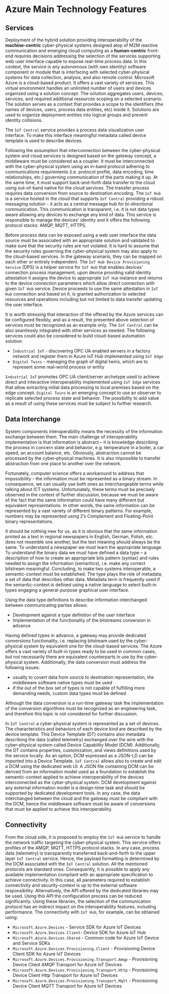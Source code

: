 # Azure Main Technology Features

## Services

 Deployment of the hybrid solution providing interoperability of the **machine-centric** cyber-physical systems designed atop of M2M reactive communication and emerging cloud computing as a **human-centric** front-end requires decisions addressing the selection of the services supporting web user interface capable to expose real-time process data. In this context, the service is any autonomous (with own identity) software component or module that is interfacing with selected cyber-physical systems for data collection, analysis, and also remote control.  Microsoft Azure is a cloud-based product. It offers a vast variety of services. This virtual environment handles an unlimited number of users and devices organized using a solution concept. The solution aggregates users, devices, services, and required additional resources scoping on a selected scenario. The solution serves as a context that provides a scope to the identifiers (the names of devices, users, process data entities, etc) inside it. Solutions are used to organize deployment entities into logical groups and prevent identity collisions.

The `IoT Central` service provides a process data visualization user interface. To make this interface meaningful metadata called device template is used to describe devices.

Following the assumption that interconnection between the cyber-physical system and cloud services is designed based on the gateway concept, a middleware must be considered as a coupler. It must be interconnected with the cyber-physical system using an in-band protocol adhering to communications requirements (i.e. protocol profile, data encoding, time relationships, etc.) governing communication of the parts making it up. At the same time, it must support back-and-forth data transfer to the cloud using out-of-band native for the cloud services. The transfer process requires data conversion from source to destination encoding. The `IoT Hub` is a service hosted in the cloud that supports `IoT Central` providing a robust messaging solution - it acts as a central message hub for bi-directional communication. This communication is transparent, i.e. it is not data types aware allowing any devices to exchange any kind of data. This service is responsible to manage the devices' identity and it offers the following protocol stacks: AMQP, MQTT, HTTPS.

Before process data can be exposed using a web user interface the data source must be associated with an appropriate solution and validated to make sure that the security rules are not violated. It is hard to assume that the security rules governing the cyber-physical system may also apply to the cloud-based services. In the gateway scenario, they can be mapped on each other or entirely independent. The `IoT Hub Device Provisioning Service` (DPS) is a helper service for `IoT Hub` that enables devices' connection process management, upon device providing valid identity attestation it assigns the device to appropriate `IoT Hub` instance and returns to the device connection parameters which allow direct connection with given `IoT Hub` service. Device proceeds to use the same attestation in `IoT Hub` connection and based on it, is granted authorization to selected resources and operations including but not limited to data transfer updating the user interface.

It is worth stressing that interaction of the offered by the Azure services can be configured flexibly, and as a result, the presented above selection of services must be recognized as an example only. The `IoT Central` can be also seamlessly integrated with other services as needed. The following services could also be considered to build cloud-based automation solution:

- `Industrial IoT` - discovering OPC UA enabled servers in a factory network and register them in Azure IoT Hub implemented using `IoT Edge`
- `Digital Twins` - managing the graph of digital twins, which are to represent some real-world process or entity

`Industrial IoT` promotes OPC UA client/server archetype used to achieve direct and interactive interoperability implemented using `IoT Edge` services that allow extracting initial data processing to local premises based on the edge concept. `Digital Twins` is an emerging concept to use an observer to replicate selected process state and behavior. The possibility to add value as a result of using these services must be subject to further research.

## Data Interchange

System components interoperability means the necessity of the information exchange between them. The main challenge of interoperability implementation is that information is abstract – it is knowledge describing the process in concern state and behavior, e.g. temperature in a boiler, a car speed, an account balance, etc. Obviously, abstraction cannot be processed by the cyber-physical machines. It is also impossible to transfer abstraction from one place to another over the network.

Fortunately, computer science offers a workaround to address that impossibility - the information must be represented as a binary stream. In consequence, we can usually use both ones as interchangeable terms while talking about ICT systems. Unfortunately, these terms must be precisely observed in the context of further discussion, because we must be aware of the fact that the same information could have many different but equivalent representations. In other words, the same information can be represented by a vast variety of different binary patterns. For example, numbers may be represented using 2’s Complement and  Floating-Point binary representations.

It should be nothing new for us, as it is obvious that the same information printed as a text in regional newspapers in English, German, Polish, etc. does not resemble one another, but the text meaning should always be the same. To understand a newspaper we must learn the appropriate language. To understand the binary data we must have defined a data type – a description of how to create an appropriate bits pattern (syntax) and rules needed to assign the information (semantics), i.e. make any correct bitstream meaningful. Concluding, to make two systems interoperable, a semantic-context must be established. The type plays the role of metadata, a set of data that describes other data. Metadata term is frequently used if the semantic-context is defined using a native language to select built-in types engaging a general-purpose graphical user interface.

Using the data type definitions to describe information interchanged between communicating parties allows:

- Development against a type definition of the user interface
- Implementation of the functionality of the bitstreams  conversion in advance

Having defined types in advance, a gateway may provide dedicated conversions functionality, i.e. replacing bitstream used by the cyber-physical system by equivalent one for the cloud-based services. The Azure offers a vast variety of built-in types ready to be used in common cases, but not necessarily there are equivalent counterparts in use by the cyber-physical system. Additionally, the data conversion must address the following issues:

- usually to covert data from source to destination representation, the middleware software native types must be used
- if the out of the box set of types is not capable of fulfilling more demanding needs, custom data types must be defined

Although the data conversion is a run-time gateway task the implementation of the conversion algorithms must be recognized as an engineering task, and therefore this topic is not considered for further discussion.

In `IoT Central` a cyber-physical system is represented as a set of devices. The characteristics and behaviors of each device kind are described by the device template. This Device Template (DT) contains also metadata describing the data (called telemetry) exchanged over the wire with the cyber-physical system called Device Capability Model (DCM). Additionally, the DT contains properties, customization, and views definitions used by the service locally. As an option, DCM expressed as a JSON-LD can be imported into a Device Template. `IoT Central` allows also to create and edit a DCM  using the dedicated web UI. A JSON file containing DCM can be derived from an information model used as a foundation to establish the semantic-context applied to achieve interoperability of the devices interconnected as the cyber-physical system. DCM development against any external information model is a design-time task and should be supported by dedicated development tools. In any case, the data interchanged between the cloud and the gateway must be compliant with the DCM, hence the middleware software must be aware of conversions that must be applied to achieve this interoperability.

## Connectivity

From the cloud side, it is proposed to employ the `IoT Hub` service to handle the network traffic targeting the cyber-physical system. This service offers profiles of the AMQP, MQTT, HTTPS protocol stacks. In any case, process data (telemetry) is transparently transferred back-and-forth to the upper layer `IoT Central` service. Hence, the payload formatting is determined by the DCM associated with the `IoT Central` solution. All the mentioned protocols are standard ones. Consequently, it is possible to apply any available implementation compliant with an appropriate specification to achieve connectivity. In this case, all parameters required to establish connectivity and security-context is up to the external software responsibility. Alternatively, the API offered by the dedicated libraries may be used. Using this API the configuration process can be reduced significantly. Using these libraries, the selection of the communication protocol has an indirect impact on the interoperability features, including performance. The connectivity with `IoT Hub`, for example, can be obtained using:

- `Microsoft.Azure.Devices` - Service SDK for Azure IoT Devices
- `Microsoft.Azure.Devices.Client`- Device SDK for Azure IoT Hub
- `Microsoft.Azure.Devices.Shared` - Common code for Azure IoT Device and Service SDKs
- `Microsoft.Azure.Devices.Provisioning.Client` - Provisioning Device Client SDK for Azure IoT Devices
- `Microsoft.Azure.Devices.Provisioning.Transport.Amqp` - Provisioning Device Client AMQP Transport for Azure IoT Devices
- `Microsoft.Azure.Devices.Provisioning.Transport.Http` - Provisioning Device Client Http Transport for Azure IoT Devices
- `Microsoft.Azure.Devices.Provisioning.Transport.Mqtt` - Provisioning Device Client MQTT Transport for Azure IoT Devices
